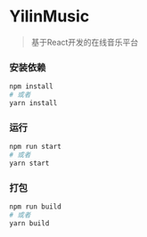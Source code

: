 # YilinMusic
> 基于React开发的在线音乐平台



###  安装依赖

```bash
npm install
# 或者
yarn install
```

### 运行

```bash
npm run start
# 或者
yarn start
```

### 打包

```bash
npm run build
# 或者
yarn build
```

